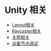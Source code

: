 # Unity 相关

- [Layout相关](./unity_ui/Layout.md)
- [Raycaster相关](./unity_ui/Raycaster.md)
- [关照相关](./unity_ui/light.md)
- [设备节点调试](./unity_ui/remote_operator.md)